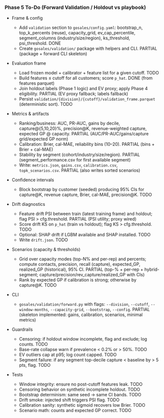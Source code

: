 ### Phase 5 To-Do (Forward Validation / Holdout vs playbook)

- Frame & config
  - Add `validation` section to `gosales/config.yaml`: bootstrap_n, top_k_percents (reuse), capacity_grid, ev_cap_percentile, segment_columns (industry/size/region), ks_threshold, psi_threshold. DONE
  - Create `gosales/validation/` package with helpers and CLI. PARTIAL (package + forward CLI skeleton)

- Evaluation frame
  - Load frozen model + calibrator + feature list for a given cutoff. TODO
  - Build features ≤ cutoff for all customers; score `p_hat`. DONE (from features parquet)
  - Join holdout labels (Phase 1 logic) and EV proxy; apply Phase 4 eligibility. PARTIAL (EV proxy fallback; labels fallback)
  - Persist `validation/{division}/{cutoff}/validation_frame.parquet` (deterministic sort). TODO

- Metrics & artifacts
  - Ranking/business: AUC, PR-AUC, gains by decile, capture@{5,10,20}%, precision@K, revenue-weighted capture, expected GP @ capacity. PARTIAL (AUC/PR-AUC/gains/capture grid/expected GP norm)
  - Calibration: Brier, cal-MAE, reliability bins (10–20). PARTIAL (bins + Brier + cal-MAE)
  - Stability by segment (cohort/industry/size/region). PARTIAL (segment_performance.csv for first available segment)
  - Write: `metrics.json`, `gains.csv`, `calibration.csv`, `topk_scenarios.csv`. PARTIAL (also writes sorted scenarios)

- Confidence intervals
  - Block bootstrap by customer (seeded) producing 95% CIs for capture@K, revenue capture, Brier, cal-MAE, precision@K. TODO

- Drift diagnostics
  - Feature drift PSI between train (latest training frame) and holdout; flag PSI > cfg.threshold. PARTIAL (PSI utility; proxy wired)
  - Score drift KS on `p_hat` (train vs holdout); flag KS > cfg.threshold. TODO
  - Optional: SHAP drift if LGBM available and SHAP installed. TODO
  - Write `drift.json`. TODO

- Scenarios (capacity & thresholds)
  - Grid over capacity modes (top-N% and per-rep) and percents; compute contacts, precision, recall (capture), expected_GP, realized_GP (historical), 95% CI. PARTIAL (top-% + per-rep + hybrid-segment; capture/precision/rev_capture/realized_GP with CIs)
  - Rank by expected GP if calibration is strong; otherwise by capture@K. TODO

- CLI
  - `gosales/validation/forward.py` with flags: `--division`, `--cutoff`, `--window-months`, `--capacity-grid`, `--bootstrap`, `--config`. PARTIAL (skeleton implemented: gains, calibration, scenarios, minimal metrics)

- Guardrails
  - Censoring: if holdout window incomplete, flag and exclude; log counts. TODO
  - Base-rate collapse warn if prevalence < 0.2% or > 50%. TODO
  - EV outliers cap at p95; log count capped. TODO
  - Segment failure: if any segment top-decile capture < baseline by > 5 pts, flag. TODO

- Tests
  - Window integrity: ensure no post-cutoff features leak. TODO
  - Censoring behavior on synthetic incomplete holdout. TODO
  - Bootstrap determinism: same seed → same CI bands. TODO
  - Drift smoke: injected shift triggers PSI flag. TODO
  - Calibration sanity: synthetic sigmoid recovers low Brier. TODO
  - Scenario math: counts and expected GP correct. TODO


